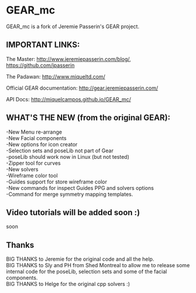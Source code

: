 GEAR_mc 
=======
GEAR_mc is a fork of Jeremie Passerin's GEAR project.
 

IMPORTANT LINKS:
----------------

The Master: http://www.jeremiepasserin.com/blog/, https://github.com/jpasserin

The Padawan: http://www.miqueltd.com/

Official GEAR documentation: http://gear.jeremiepasserin.com/

API Docs: http://miquelcampos.github.io/GEAR_mc/


WHAT'S THE NEW (from the original GEAR):
------

-New Menu re-arrange  
-New Facial components   
-New options for icon creator    
-Selection sets and poseLib not part of Gear  
-poseLib should work now in Linux (but not tested)  
-Zipper tool for curves  
-New solvers  
-Wireframe color tool  
-Guides support for store wireframe color  
-New commands for inspect Guides PPG and solvers options  
-Command for merge symmetry mapping templates.  

Video tutorials will be added soon :)
------
soon

Thanks
----
BIG THANKS to Jeremie for the original code and all the help.   
BIG THANKS to Sly and PH from Shed  Montreal to allow me 
to release some internal code for the poseLib, selection sets and 
some of the facial components.  
BIG THANKS to Helge for the original cpp solvers :)

